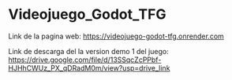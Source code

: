 # Videojuego_Godot_TFG

Link de la pagina web: https://videojuego-godot-tfg.onrender.com

Link de descarga del la version demo 1 del juego: https://drive.google.com/file/d/13SSqcZcPPbf-HJHhCWUz_PX_qDRadM0m/view?usp=drive_link
